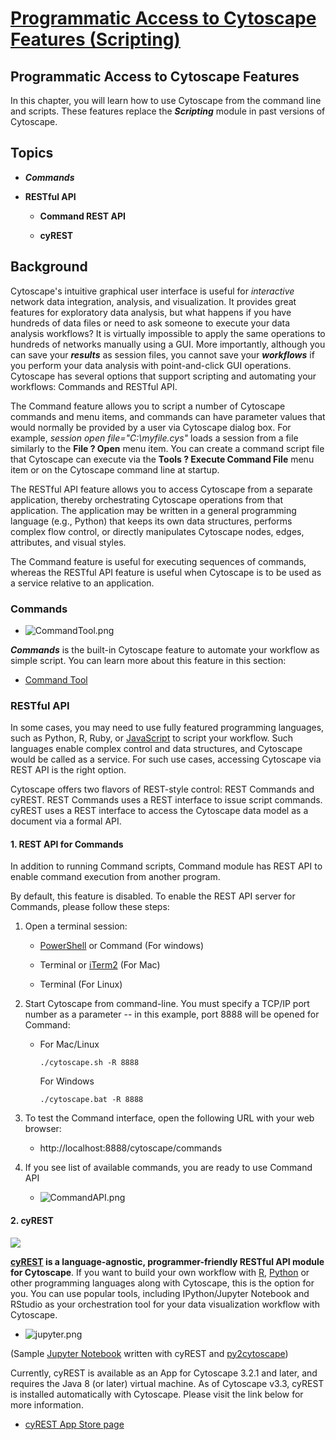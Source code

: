 [Programmatic Access to Cytoscape Features (Scripting)](http://wiki.cytoscape.org/Cytoscape_3/UserManual/Cytoscape_3/UserManual/ProgrammaticAccess)
===================================================================================================================================================

Programmatic Access to Cytoscape Features
-----------------------------------------

In this chapter, you will learn how to use Cytoscape from the command
line and scripts. These features replace the ***Scripting*** module in
past versions of Cytoscape.

Topics
------

-   ***Commands***

-   **RESTful API**

    -   **Command REST API**

    -   **cyREST**

Background
----------

Cytoscape's intuitive graphical user interface is useful for
*interactive* network data integration, analysis, and visualization. It
provides great features for exploratory data analysis, but what happens
if you have hundreds of data files or need to ask someone to execute
your data analysis workflows? It is virtually impossible to apply the
same operations to hundreds of networks manually using a GUI. More
importantly, although you can save your ***results*** as session files,
you cannot save your ***workflows*** if you perform your data analysis
with point-and-click GUI operations. Cytoscape has several options that
support scripting and automating your workflows: Commands and RESTful
API.

The Command feature allows you to script a number of Cytoscape commands
and menu items, and commands can have parameter values that would
normally be provided by a user via Cytoscape dialog box. For example,
*session open file="C:\\myfile.cys"* loads a session from a file
similarly to the **File ? Open** menu item. You can create a command
script file that Cytoscape can execute via the **Tools ? Execute Command
File** menu item or on the Cytoscape command line at startup.

The RESTful API feature allows you to access Cytoscape from a separate
application, thereby orchestrating Cytoscape operations from that
application. The application may be written in a general programming
language (e.g., Python) that keeps its own data structures, performs
complex flow control, or directly manipulates Cytoscape nodes, edges,
attributes, and visual styles.

The Command feature is useful for executing sequences of commands,
whereas the RESTful API feature is useful when Cytoscape is to be used
as a service relative to an application.

### Commands

-   ![CommandTool.png](http://wiki.cytoscape.org//Cytoscape_3/UserManual/ProgrammaticAccess?action=AttachFile&do=get&target=CommandTool.png)

***Commands*** is the built-in Cytoscape feature to automate your
workflow as simple script. You can learn more about this feature in this
section:

-   [Command
    Tool](http://wiki.cytoscape.org/Cytoscape_3/UserManual/Command_Tool#)

### RESTful API

In some cases, you may need to use fully featured programming languages,
such as Python, R, Ruby, or
[JavaScript](http://wiki.cytoscape.org/Cytoscape_3/UserManual/JavaScript#)
to script your workflow. Such languages enable complex control and data
structures, and Cytoscape would be called as a service. For such use
cases, accessing Cytoscape via REST API is the right option.

Cytoscape offers two flavors of REST-style control: REST Commands and
cyREST. REST Commands uses a REST interface to issue script commands.
cyREST uses a REST interface to access the Cytoscape data model as a
document via a formal API.

#### 1. REST API for Commands

In addition to running Command scripts, Command module has REST API to
enable command execution from another program.

By default, this feature is disabled. To enable the REST API server for
Commands, please follow these steps:

1.  Open a terminal session:

    -   [PowerShell](http://wiki.cytoscape.org/Cytoscape_3/UserManual/PowerShell#)
        or Command (For windows)

    -   Terminal or [iTerm2](https://www.iterm2.com/) (For Mac)

    -   Terminal (For Linux)

2.  Start Cytoscape from command-line. You must specify a TCP/IP port
    number as a parameter -- in this example, port 8888 will be opened
    for Command:

    -   For Mac/Linux

            ./cytoscape.sh -R 8888

        For Windows

            ./cytoscape.bat -R 8888

3.  To test the Command interface, open the following URL with your web
    browser:

    -   http://localhost:8888/cytoscape/commands

4.  If you see list of available commands, you are ready to use Command
    API

    -   ![CommandAPI.png](http://wiki.cytoscape.org//Cytoscape_3/UserManual/ProgrammaticAccess?action=AttachFile&do=get&target=CommandAPI.png)

#### 2. cyREST

![](https://raw.githubusercontent.com/idekerlab/cyREST/master/docs/images/logo300.png)

**[cyREST](http://apps.cytoscape.org/apps/cyrest) is a
language-agnostic, programmer-friendly RESTful API module for
Cytoscape**. If you want to build your own workflow with
[R](http://www.r-project.org/), [Python](https://www.python.org/) or
other programming languages along with Cytoscape, this is the option for
you. You can use popular tools, including IPython/Jupyter Notebook and
RStudio as your orchestration tool for your data visualization workflow
with Cytoscape.

-   ![jupyter.png](http://wiki.cytoscape.org//Cytoscape_3/UserManual/ProgrammaticAccess?action=AttachFile&do=get&target=jupyter.png)

(Sample [Jupyter
Notebook](http://nbviewer.ipython.org/github/idekerlab/py2cytoscape/blob/develop/examples/New_wrapper_api_sample.ipynb)
written with cyREST and
[py2cytoscape](https://github.com/idekerlab/py2cytoscape))

Currently, cyREST is available as an App for Cytoscape 3.2.1 and later,
and requires the Java 8 (or later) virtual machine. As of Cytoscape
v3.3, cyREST is installed automatically with Cytoscape. Please visit the
link below for more information.

-   [cyREST App Store page](http://apps.cytoscape.org/apps/cyrest)